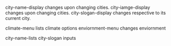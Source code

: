 city-name-display changes upon changing cities. 
city-iamge-display changes upon changing cities.
city-slogan-display changes respective to its current city.

climate-menu lists climate options
enviornment-menu changes enviornment 

city-name-lists
city-slogan inputs



